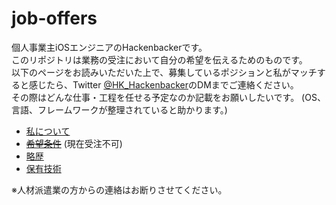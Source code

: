 # job-offers

個人事業主iOSエンジニアのHackenbackerです。<br>
このリポジトリは業務の受注において自分の希望を伝えるためのものです。<br>
以下のページをお読みいただいた上で、募集しているポジションと私がマッチすると感じたら、Twitter [@HK_Hackenbacker](https://twitter.com/HK_Hackenbacker)のDMまでご連絡ください。<br>
その際はどんな仕事・工程を任せる予定なのか記載をお願いしたいです。
(OS、言語、フレームワークが整理されていると助かります。)

- [私について](https://github.com/hackenbacker/job-offers/blob/main/files/about_me.md)
- ~~[希望条件](https://github.com/hackenbacker/job-offers/blob/main/files/preffered_conditions.md)~~ (現在受注不可)
- [略歴](https://github.com/hackenbacker/job-offers/blob/main/files/work_experience.md)
- [保有技術](https://github.com/hackenbacker/job-offers/blob/main/files/skill_set.md)

※人材派遣業の方からの連絡はお断りさせてください。
